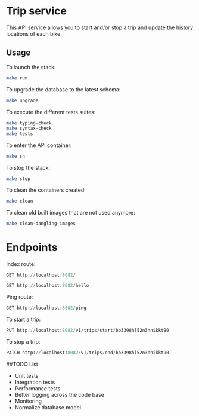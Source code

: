 # Trip service

This API service allows you to start and/or stop a trip and update the history locations of each bike.

## Usage

To launch the stack:
```bash
make run
```

To upgrade the database to the latest schema:
```bash
make upgrade
```

To execute the different tests suites:
```bash
make typing-check
make syntax-check
make tests
```

To enter the API container:
```bash
make sh
```

To stop the stack:
```bash
make stop
```

To clean the containers created:
```bash
make clean
```

To clean old built images that are not used anymore:
```bash
make clean-dangling-images
```

# Endpoints

Index route:
```python
GET http://localhost:8082/

GET http://localhost:8082/hello
```

Ping route:
```python
GET http://localhost:8082/ping
```

To start a trip:
```python
PUT http://localhost:8082/v1/trips/start/bb3398hl52n3nnikkt90
```

To stop a trip:
```python
PATCH http://localhost:8082/v1/trips/end/bb3398hl52n3nnikkt90
```

##TODO List

- Unit tests
- Integration tests
- Performance tests
- Better logging across the code base
- Monitoring
- Normalize database model
